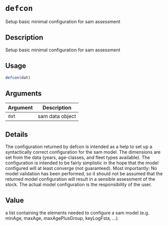 # `defcon`

Setup basic minimal configuration for sam assessment


## Description

Setup basic minimal configuration for sam assessment


## Usage

```r
defcon(dat)
```


## Arguments

Argument      |Description
------------- |----------------
`dat`     |     sam data object


## Details

The configuration returned by defcon is intended as a help to set up a syntactically correct configuration for the sam model. The dimensions are set from the data (years, age-classes, and fleet types available). The configuration is intended to be fairly simplistic in the hope that the model configured will at least converge (not guaranteed). Most importantly: No model validation has been performed, so it should not be assumed that the returned model configuration will result in a sensible assessment of the stock. The actual model configuration is the responsibility of the user.


## Value

a list containing the elements needed to configure a sam model (e.g. minAge, maxAge, maxAgePlusGroup, keyLogFsta, ...).


